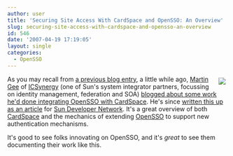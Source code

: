 ```yaml
---
author: user
title: 'Securing Site Access With CardSpace and OpenSSO: An Overview'
slug: securing-site-access-with-cardspace-and-opensso-an-overview
id: 546
date: '2007-04-19 17:19:05'
layout: single
categories:
  - OpenSSO
---
```


[<span style="margin: 5px; float: right;">![](http://www.icsynergy.com/picts/New_ICSynergy_colorlogo.png)</span>](http://www.icsynergy.com/)

As you may recall from [a previous blog entry](http://blogs.sun.com/superpat/entry/cardspace_authentication_for_opensso), a little while ago, [Martin Gee](http://icsynergy.com/martin/) of [ICSynergy](http://icsynergy.com/) (one of Sun's system integrator partners, focussing on identity management, federation and SOA) [blogged about some work he'd done integrating OpenSSO with CardSpace](http://icsynergy.com/martin/2007/01/cardspace_authentication_for_o.html). He's since [written this up as an article](http://developers.sun.com/identity/reference/techart/cardspace.html) for [Sun Developer Network](http://developers.sun.com/). It's a great overview of both [CardSpace](http://cardspace.netfx3.com/) and the mechanics of extending [OpenSSO](https://opensso.dev.java.net/) to support new authentication mechanisms.

It's good to see folks innovating on OpenSSO, and it's _great_ to see them documenting their work like this.